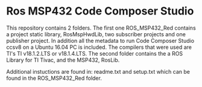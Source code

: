 # Ros MSP432 Code Composer Studio

This repository contains 2 folders. The first one ROS_MSP432_Red contains a project static library, RosMspHwdLib,
two subscriber projects and one publisher project.  In addition all the metadata to run Code Composer Studio ccsv8
on a Ubuntu 16.04 PC is included.  The compilers that were used are TI's TI v18.1.2.LTS or v18.1.4.LTS.  The second folder contains the a ROS Library for TI Tivac, and the MSP432, RosLib.

Additional instuctions are found in: readme.txt and setup.txt which can be found in the ROS_MSP432_Red folder.
